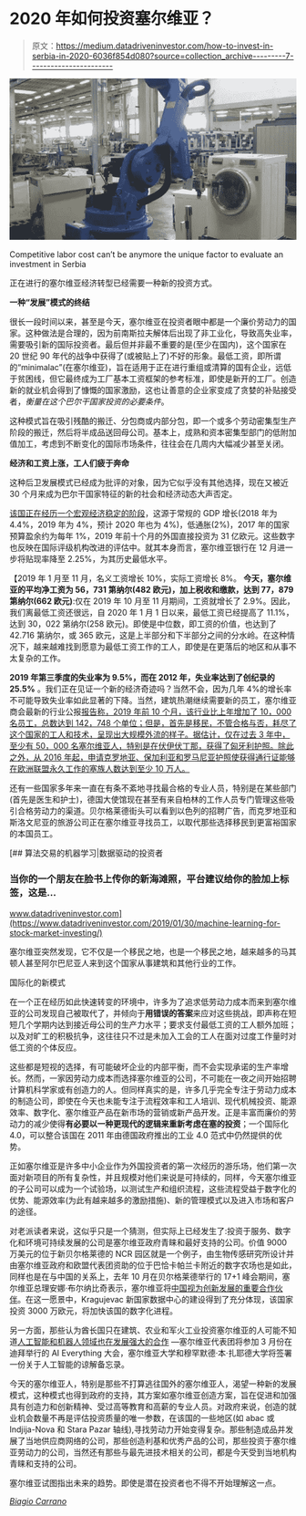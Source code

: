# 2020 年如何投资塞尔维亚？

> 原文：<https://medium.datadriveninvestor.com/how-to-invest-in-serbia-in-2020-6036f854d080?source=collection_archive---------7----------------------->

![](img/9d02f2258e22df051d6e6466191bb1ad.png)

Competitive labor cost can’t be anymore the unique factor to evaluate an investment in Serbia

正在进行的塞尔维亚经济转型已经需要一种新的投资方式。

**一种“发展”模式的终结**

很长一段时间以来，甚至是今天，塞尔维亚在投资者眼中都是一个廉价劳动力的国家。这种做法是合理的，因为前南斯拉夫解体后出现了非工业化，导致高失业率，需要吸引新的国际投资者。最后但并非最不重要的是(至少在国内)，这个国家在 20 世纪 90 年代的战争中获得了(或被贴上了)不好的形象。最低工资，即所谓的“minimalac”(在塞尔维亚)，旨在适用于正在进行重组或清算的国有企业，远低于贫困线，但它最终成为工厂基本工资框架的参考标准，即使是新开的工厂。创造新的就业机会得到了慷慨的国家激励，这也让善意的企业家变成了贪婪的补贴接受者，*衡量在这个巴尔干国家投资的必要条件*。

这种模式旨在吸引残酷的搬迁、分包商或内部分包，即一个或多个劳动密集型生产阶段的搬迁，然后将半成品送回母公司。基本上，成熟和资本密集型部门的低附加值加工，考虑到不断变化的国际市场条件，往往会在几周内大幅减少甚至关闭。

**经济和工资上涨，工人们疲于奔命**

这种后卫发展模式已经成为批评的对象，因为它似乎没有其他选择，现在又被近 30 个月来成为巴尔干国家特征的新的社会和经济动态大声否定。

[该国正在经历一个宏观经济稳定的阶段](https://www.nbs.rs/internet/latinica/18/18_3/prezentacija_invest.pdf)，这源于常规的 GDP 增长(2018 年为 4.4%，2019 年为 4%，预计 2020 年也为 4%)，低通胀(2%)，2017 年的国家预算盈余约为每年 1%，2019 年前十个月的外国直接投资为 31 亿欧元。这些数字也反映在国际评级机构改进的评估中。就其本身而言，塞尔维亚银行在 12 月进一步将贴现率降至 2.25%，为其历史最低水平。

【2019 年 1 月至 11 月，名义工资增长 10%，实际工资增长 8%。 **今天，塞尔维亚的平均净工资为 56，731 第纳尔(482 欧元)，加上税收和缴款，达到 77，879 第纳尔(662 欧元)**:仅在 2019 年 10 月至 11 月期间，工资就增长了 2.9%。因此，我们离最低工资还很远，自 2020 年 1 月 1 日以来，最低工资已经提高了 11.1%，达到 30，022 第纳尔(258 欧元)。即使是中位数，即工资的价值，也达到了 42.716 第纳尔，或 365 欧元，这是上半部分和下半部分之间的分水岭。在这种情况下，越来越难找到愿意为最低工资工作的工人，即使是在更落后的地区和从事不太复杂的工作。

**2019 年第三季度的失业率为 9.5%，而在 2012 年，失业率达到了创纪录的 25.5%** 。我们正在见证一个新的经济奇迹吗？当然不会，因为几年 4%的增长率不可能导致失业率如此显著的下降。当然，建筑热潮继续需要新的员工，塞尔维亚商会最新的行业公报[报告称，2019 年前 10 个月，该行业比上年增加了 10，000 名员工，总数达到 142，748 个单位；但是，首先是移民，不管合格与否，耗尽了这个国家的工人和技术，呈现出大规模外流的样子。据估计，仅在过去 3 年中，至少有 50，000 名塞尔维亚人，特别是在伏伊伏丁那，获得了匈牙利护照。除此之外，从 2016 年起，申请克罗地亚、保加利亚和罗马尼亚护照使获得通行证能够在欧洲联盟永久工作的塞族人数达到至少 10 万人。](https://usluge.pks.rs/portal/publikacije/316)

还有一些国家多年来一直在有条不紊地寻找最合格的专业人员，特别是在某些部门(首先是医生和护士)，德国大使馆现在甚至有来自柏林的工作人员专门管理这些吸引合格劳动力的渠道。贝尔格莱德街头可以看到以色列的招聘广告，而克罗地亚和斯洛文尼亚的旅游公司正在塞尔维亚寻找员工，以取代那些选择移民到更富裕国家的本国员工。

[](https://www.datadriveninvestor.com/2019/01/30/machine-learning-for-stock-market-investing/) [## 算法交易的机器学习|数据驱动的投资者

### 当你的一个朋友在脸书上传你的新海滩照，平台建议给你的脸加上标签，这是…

www.datadriveninvestor.com](https://www.datadriveninvestor.com/2019/01/30/machine-learning-for-stock-market-investing/) 

塞尔维亚突然发现，它不仅是一个移民之地，也是一个移民之地，越来越多的马其顿人甚至阿尔巴尼亚人来到这个国家从事建筑和其他行业的工作。

国际化的新模式

在一个正在经历如此快速转变的环境中，许多为了追求低劳动力成本而来到塞尔维亚的公司发现自己被取代了，并倾向于**用错误的答案**来应对这些挑战，即声称在短短几个学期内达到接近母公司的生产力水平；要求支付最低工资的工人额外加班；以及对旷工的积极抗争，这往往只不过是未加入工会的工人在面对过度工作量时对低工资的个体反应。

这些都是短视的选择，有可能破坏企业的内部平衡，而不会实现承诺的生产率增长。然而，一家因劳动力成本而选择塞尔维亚的公司，不可能在一夜之间开始招聘计算机科学家或有创造力的人。但同样真实的是，许多几乎完全专注于劳动力成本的制造公司，即使在今天也未能专注于流程效率和工人培训、现代机械投资、能源效率、数字化、塞尔维亚产品在新市场的营销或新产品开发。正是丰富而廉价的劳动力的减少使得**有必要以一种更现代的逻辑来重新考虑在塞的投资**；一个国际化 4.0，可以整合该国在 2011 年由德国政府推出的工业 4.0 范式中仍然提供的优势。

正如塞尔维亚是许多中小企业作为外国投资者的第一次经历的游乐场，他们第一次面对新项目的所有复杂性，并且规模对他们来说是可持续的，同样，今天塞尔维亚的子公司可以成为一个试验场，以测试生产和组织流程，这些流程受益于数字化的优势、能源效率(为此有越来越多的激励措施)、新的管理模式以及进入市场和客户的途径。

对老派读者来说，这似乎只是一个猜测，但实际上已经发生了:投资于服务、数字化和环境可持续发展的公司是塞尔维亚政府青睐和最好支持的公司。价值 9000 万美元的位于新贝尔格莱德的 NCR 园区就是一个例子，由生物传感研究所设计并由塞尔维亚政府和欧盟代表团资助的位于巴恰卡帕兰卡附近的数字农场也是如此，同样也是在与中国的关系上，去年 10 月在贝尔格莱德举行的 17+1 峰会期间，塞尔维亚总理安娜·布尔纳比奇表示，塞尔维亚将[中国视为创新发展的重要合作伙伴](http://www.globaltimes.cn/content/1166325.shtml)。在这一愿景中，Kragujevac 新国家数据中心的建设得到了充分体现，该国家投资 3000 万欧元，将加快该国的数字化进程。

另一方面，那些认为酋长国只在建筑、农业和军火工业投资塞尔维亚的人可能不知道[人工智能和机器人领域也在发展强大的合作](https://first.global/in-the-news/our-robot-is-not-only-pure-science-girls-from-serbia-delight-in-robotics-olympiad-in-dubai/) —塞尔维亚代表团将参加 3 月份在迪拜举行的 AI Everything 大会，塞尔维亚大学和穆罕默德·本·扎耶德大学将签署一份关于人工智能的谅解备忘录。

今天的塞尔维亚人，特别是那些不打算逃往国外的塞尔维亚人，渴望一种新的发展模式，这种模式也得到政府的支持，其方案如塞尔维亚创造方案，旨在促进和加强具有创造力和创新精神、受过高等教育和高薪的专业人员。对政府来说，创造的就业机会数量不再是评估投资质量的唯一参数，在该国的一些地区(如 abac 或 Indjija-Nova 和 Stara Pazar 轴线),寻找劳动力开始变得复杂。那些制造成品并发展了当地供应商网络的公司，那些创造利基和优秀产品的公司，那些投资于塞尔维亚劳动力的公司，当然还有那些与最先进技术相关的公司，都是今天受到当地机构青睐和支持的公司。

塞尔维亚试图指出未来的趋势。即使是潜在投资者也不得不开始理解这一点。

[*Biagio Carrano*](https://www.linkedin.com/in/biagiocarrano/)